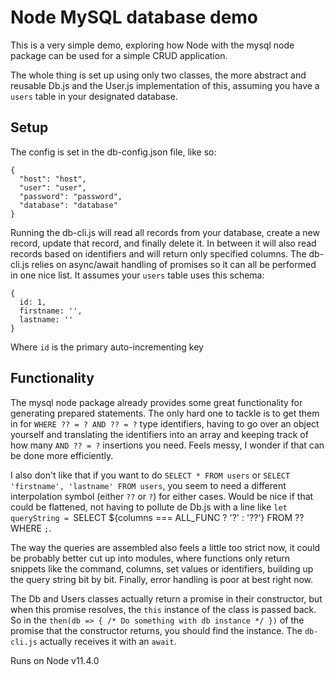 # Node MySQL database demo

This is a very simple demo, exploring how Node with the mysql node package can be used for a simple CRUD application.

The whole thing is set up using only two classes, the more abstract and reusable Db.js and the User.js implementation of this, assuming you have a `users` table in your designated database.

## Setup

The config is set in the db-config.json file, like so:

```
{
  "host": "host",
  "user": "user",
  "password": "password",
  "database": "database"
}
```

Running the db-cli.js will read all records from your database, create a new record, update that record, and finally delete it. In between it will also read records based on identifiers and will return only specified columns. The db-cli.js relies on async/await handling of promises so it can all be performed in one nice list. It assumes your `users` table uses this schema:

```
{
  id: 1,
  firstname: '',
  lastname: ''
}
```

Where `id` is the primary auto-incrementing key

## Functionality

The mysql node package already provides some great functionality for generating prepared statements. The only hard one to tackle is to get them in for `WHERE ?? = ? AND ?? = ?` type identifiers, having to go over an object yourself and translating the identifiers into an array and keeping track of how many `AND ?? = ?` insertions you need. Feels messy, I wonder if that can be done more efficiently.

I also don't like that if you want to do `SELECT * FROM users` or `SELECT 'firstname', 'lastname' FROM users`, you seem to need a different interpolation symbol (either `??` or `?`) for either cases. Would be nice if that could be flattened, not having to pollute de Db.js with a line like `let queryString = `SELECT ${columns === ALL_FUNC ? '?' : '??'} FROM ?? WHERE `;`.

The way the queries are assembled also feels a little too strict now, it could be probably better cut up into modules, where functions only return snippets like the command, columns, set values or identifiers, building up the query string bit by bit. Finally, error handling is poor at best right now.

The Db and Users classes actually return a promise in their constructor, but when this promise resolves, the `this` instance of the class is passed back. So in the `then(db => { /* Do something with db instance */ })` of the promise that the constructor returns, you should find the instance. The `db-cli.js` actually receives it with an `await`.

Runs on Node v11.4.0
